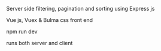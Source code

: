 Server side filtering, pagination and sorting using Express js

Vue js, Vuex & Bulma css front end

npm run dev 

runs both server and client